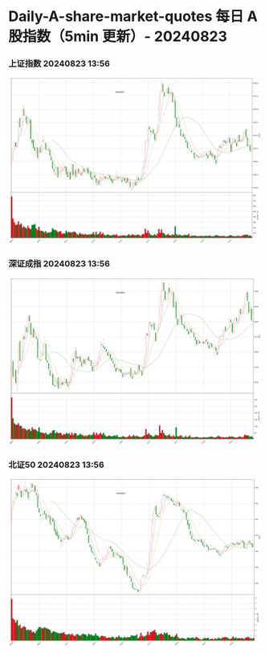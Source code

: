 
# Daily-A-share-market-quotes 每日 A 股指数（5min 更新）- 20240823

### 上证指数 20240823 13:56
![](./fig/2024/8/20240823-sh000001.png)

### 深证成指 20240823 13:56
![](./fig/2024/8/20240823-sz399001.png)

### 北证50 20240823 13:56
![](./fig/2024/8/20240823-bj899050.png)
